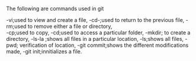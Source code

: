 The following are commands used in git

-vi;used to view and create a file,
-cd-;used to return to the previous file,
-rm;used to remove either a file or directory,                        
-cp;used to copy,
-cd;used to access a particular folder,
-mkdir; to create  a directory,
-ls-la ;shows all files in a particular location,
-ls;shows all files,
-pwd; verification of location,
-git commit;shows the different modifications made,
-git init;innitializes  a file.
